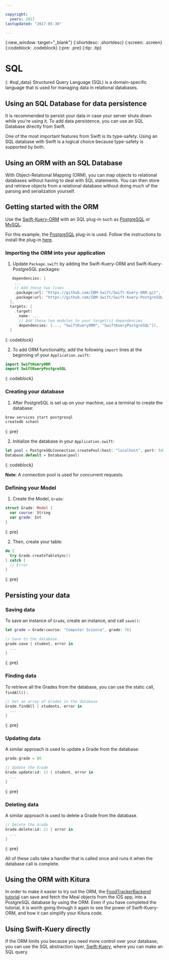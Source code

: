 ```yaml
---

copyright:
  years: 2017
lastupdated: "2017-05-30"

---
```

{:new_window: target="_blank"}
{:shortdesc: .shortdesc}
{:screen: .screen}
{:codeblock: .codeblock}
{:pre: .pre}
{:tip: .tip}

# SQL

{: #sql_data}
Structured Query Language (SQL) is a domain-specific language that is used for managing data in relational databases.

## Using an SQL Database for data persistence

It is recommended to persist your data in case your server shuts down while you're using it. To add data persistence, you can use an SQL Database directly from Swift.

One of the most important features from Swift is its type-safety. Using an SQL database with Swift is a logical choice because type-safety is supported by both.

## Using an ORM with an SQL Database

With Object-Relational Mapping (ORM), you can map objects to relational databases without having to deal with SQL statements. You can then store and retrieve objects from a relational database without doing much of the parsing and serialization yourself.

## Getting started with the ORM

Use the [Swift-Kuery-ORM](http://github.com/IBM-Swift/Swift-Kuery-ORM) with an SQL plug-in such as [PostgreSQL](http://github.com/IBM-Swift/Swift-Kuery-PostgreSQL) or [MySQL](http://github.com/IBM-Swift/SwiftKueryMySQL).

For this example, the [PostgreSQL](http://github.com/IBM-Swift/Swift-Kuery-PostgreSQL) plug-in is used. Follow the instructions to install the plug-in [here](https://github.com/IBM-Swift/Swift-Kuery-PostgreSQL#postgresql-client-installation).

### Importing the ORM into your application

1. Update `Package.swift` by adding the Swift-Kuery-ORM and Swift-Kuery-PostgreSQL packages:
  ```swift
     dependencies: [
      ...
      // Add these two lines
      .package(url: "https://github.com/IBM-Swift/Swift-Kuery-ORM.git", from: "0.0.1"),
      .package(url: "https://github.com/IBM-Swift/Swift-Kuery-PostgreSQL.git", from: "1.0.0"),
    ],
    targets: [
      .target(
        name: ...
        // Add these two modules to your target(s) dependencies
        dependencies: [..., "SwiftKueryORM", "SwiftKueryPostgreSQL"]),
    ]
  ```
  {: codeblock}

2. To add ORM functionality, add the following `import` lines at the beginning of your `Application.swift`:
  ```swift
  import SwiftKueryORM
  import SwiftKueryPostgreSQL
  ```
  {: codeblock}

### Creating your database

1. After PostgreSQL is set up on your machine, use a terminal to create the database:
  ```bash
  brew services start postgresql
  createdb school
  ```
  {: pre}

2. Initialize the database in your `Application.swift`:
  ```swift
  let pool = PostgreSQLConnection.createPool(host: "localhost", port: 5432, options: [.databaseName("school")], poolOptions: ConnectionPoolOptions(initialCapacity: 10, maxCapacity: 50, timeout: 10000))
  Database.default = Database(pool)
  ```
  {: codeblock}

**Note**: A connection pool is used for concurrent requests.

### Defining your Model

1. Create the Model, `Grade`:
  ```swift
  struct Grade: Model {
    var course: String
    var grade: Int
  }
  ```
  {: pre}

2. Then, create your table:
  ```swift
  do {
    try Grade.createTableSync()
  } catch {
    // Error
  }
  ```
  {: pre}

## Persisting your data

### Saving data

To save an instance of `Grade`, create an instance, and call `save()`:
```swift
let grade = Grade(course: "Computer Science", grade: 76)

// Save to the database
grade.save { student, error in
  ...
}
```
{: pre}

### Finding data

To retrieve all the Grades from the database, you can use the static call, `findAll()` :
```swift
// Get an array of Grades in the database
Grade.findAll { students, error in
  ...
}
```
{: pre}

### Updating data

A similar approach is used to update a Grade from the database:
```swift
grade.grade = 80

// Update the Grade
Grade.update(id: 1) { student, error in
  ...
}
```
{: pre}

### Deleting data

A similar approach is used to delete a Grade from the database.
```swift
// Delete the Grade
Grade.delete(id: 1) { error in
  ...
}
```
{: pre}

All of these calls take a handler that is called once and runs it when the database call is complete.

## Using the ORM with Kitura

In order to make it easier to try out the ORM, the [FoodTrackerBackend tutorial](https://github.com/IBM/FoodTrackerBackend) can save and fetch the Meal objects from the iOS app, into a PostgreSQL database by using the ORM. Even if you have completed the tutorial, it is worth going through it again to see the power of Swift-Kuery-ORM, and how it can simplify your Kitura code.

## Using Swift-Kuery directly

If the ORM limits you because you need more control over your database, you can use the SQL abstraction layer, [Swift-Kuery](http://github.com/IBM-Swift/Swift-Kuery), where you can make an SQL query.
